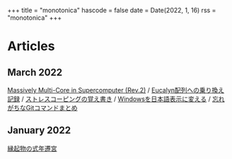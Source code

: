 +++
title = "monotonica"
hascode = false
date = Date(2022, 1, 16)
rss = "monotonica"
+++

# Articles

## March 2022

[Massively Multi-Core in Supercomputer (Rev.2)](/pages/007_massively-multi-core-in-supercomputer/)
/
[Eucalyn配列への乗り換え記録](/pages/003_eucalyn-keyboard-layout/)
/
[ストレスコーピングの覚え書き](/pages/002_stress-coping/)
/
[Windowsを日本語表示に変える](/pages/006_windows-language-setting/)
/
[忘れがちなGitコマンドまとめ](/pages/004_git-command-reminder/)

## January 2022

[縁起物の式年遷宮](/pages/001_engimono-migration/)
